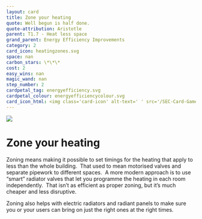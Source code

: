 ```yaml
---
layout: card
title: Zone your heating
quote: Well begun is half done.
quote-attribution: Aristotle
parent: T1.7 - Heat less space
grand_parent: Energy Efficiency Improvements 
category: 2
card_icon: heatingzones.svg
space: nan
carbon_stars: \*\*\*
cost: 2
easy_wins: nan
magic_wand: nan
step_number: 2
cardpetal_tag: energyefficiency.svg
cardpetal_colour: energyefficiencycolour.svg
card_icon_html: <img class='card-icon' alt-text=' ' src='/SEC-Card-Game/graphics/card_icons/heatingzones.svg'>
---
```


<img class='card-icon' alt-text=' ' src='/SEC-Card-Game/graphics/card_icons/heatingzones.svg'>
<h1>Zone your heating</h1>

<p>Zoning means making it possible to set timings for the heating that apply to less than the whole building.  That used to mean motorised valves and separate pipework to different spaces.  A more modern approach is to use “smart” radiator valves that let you programme the heating in each room independently.  That isn’t as efficient as proper zoning, but it’s much cheaper and less disruptive.</p><p>Zoning also helps with electric radiators and radiant panels to make sure you or your users can bring on just the right ones at the right times.  </p> 

